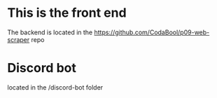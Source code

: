 # This is the front end
The backend is located in the https://github.com/CodaBool/p09-web-scraper repo

# Discord bot
located in the /discord-bot folder
